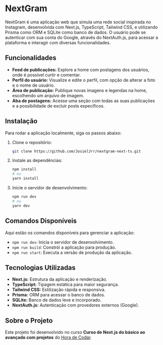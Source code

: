 # NextGram
NextGram é uma aplicação web que simula uma rede social inspirada no Instagram, desenvolvida com Next.js, TypeScript, Tailwind CSS, e utilizando Prisma como ORM e SQLite como banco de dados. O usuário pode se autenticar com sua conta do Google, através do NextAuth.js, para acessar a plataforma e interagir com diversas funcionalidades.

## Funcionalidades 
- **Feed de publicações:** Explore a home com postagens dos usuários, onde é possível curtir e comentar.
- **Perfil do usuário:** Visualize e edite o perfil, com opção de alterar a foto e o nome de usuário.
- **Área de publicação:** Publique novas imagens e legendas na home, escolhendo um arquivo de imagem.
- **Aba de postagens:** Acesse uma seção com todas as suas publicações e a possibilidade de excluir posts específicos.

## Instalação
Para rodar a aplicação localmente, siga os passos abaixo:
1. Clone o repositório:
    ```bash
    git clone https://github.com/JosielJrr/nextgram-next-ts.git
    ```
2. Instale as dependências:
    ```bash
    npm install
    # ou
    yarn install
    ```
3. Inicie o servidor de desenvolvimento:
    ```bash
    npm run dev
    # ou
    yarn dev
    ```

## Comandos Disponíveis
Aqui estão os comandos disponíveis para gerenciar a aplicação:
- `npm run dev`: Inicia o servidor de desenvolvimento.
- `npm run build`: Constrói a aplicação para produção.
- `npm run start`: Executa a versão de produção da aplicação.

## Tecnologias Utilizadas
- **Next.js:** Estrutura da aplicação e renderização.
- **TypeScript:** Tipagem estática para maior segurança.
- **Tailwind CSS:** Estilização rápida e responsiva.
- **Prisma:** ORM para acessar o banco de dados.
- **SQLite:** Banco de dados leve e incorporado.
- **NextAuth.js:** Autenticação com provedores externos (Google).

## Sobre o Projeto
Este projeto foi desenvolvido no curso **Curso de Next.js do básico ao avançado com projetos** do [Hora de Codar](https://app.horadecodar.com.br/).
